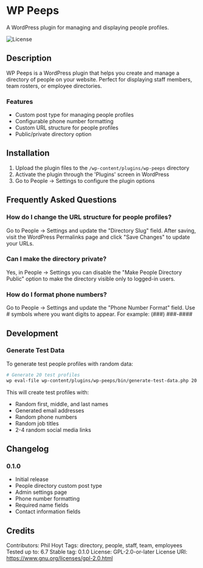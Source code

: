 # WP Peeps

A WordPress plugin for managing and displaying people profiles.

![License](https://img.shields.io/badge/license-GPL--2.0%2B-blue)

## Description

WP Peeps is a WordPress plugin that helps you create and manage a directory of people on your website. Perfect for displaying staff members, team rosters, or employee directories.

### Features

-   Custom post type for managing people profiles
-   Configurable phone number formatting
-   Custom URL structure for people profiles
-   Public/private directory option

## Installation

1. Upload the plugin files to the `/wp-content/plugins/wp-peeps` directory
2. Activate the plugin through the 'Plugins' screen in WordPress
3. Go to People → Settings to configure the plugin options

## Frequently Asked Questions

### How do I change the URL structure for people profiles?

Go to People → Settings and update the "Directory Slug" field. After saving, visit the WordPress Permalinks page and click "Save Changes" to update your URLs.

### Can I make the directory private?

Yes, in People → Settings you can disable the "Make People Directory Public" option to make the directory visible only to logged-in users.

### How do I format phone numbers?

Go to People → Settings and update the "Phone Number Format" field. Use # symbols where you want digits to appear. For example: (###) ###-####

## Development

### Generate Test Data

To generate test people profiles with random data:

```bash
# Generate 20 test profiles
wp eval-file wp-content/plugins/wp-peeps/bin/generate-test-data.php 20
```

This will create test profiles with:

-   Random first, middle, and last names
-   Generated email addresses
-   Random phone numbers
-   Random job titles
-   2-4 random social media links

## Changelog

### 0.1.0

-   Initial release
-   People directory custom post type
-   Admin settings page
-   Phone number formatting
-   Required name fields
-   Contact information fields

## Credits

Contributors: Phil Hoyt
Tags: directory, people, staff, team, employees
Tested up to: 6.7
Stable tag: 0.1.0
License: GPL-2.0-or-later
License URI: https://www.gnu.org/licenses/gpl-2.0.html
